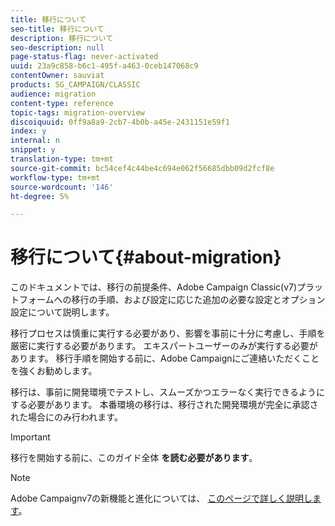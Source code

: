 ```yaml
---
title: 移行について
seo-title: 移行について
description: 移行について
seo-description: null
page-status-flag: never-activated
uuid: 23a9c858-b6c1-495f-a463-0ceb147068c9
contentOwner: sauviat
products: SG_CAMPAIGN/CLASSIC
audience: migration
content-type: reference
topic-tags: migration-overview
discoiquuid: 0ff9a8a9-2cb7-4b0b-a45e-2431151e59f1
index: y
internal: n
snippet: y
translation-type: tm+mt
source-git-commit: bc54cef4c44be4c694e062f56685dbb09d2fcf8e
workflow-type: tm+mt
source-wordcount: '146'
ht-degree: 5%

---
```



# 移行について{#about-migration}

このドキュメントでは、移行の前提条件、Adobe Campaign Classic(v7)プラットフォームへの移行の手順、および設定に応じた追加の必要な設定とオプション設定について説明します。

移行プロセスは慎重に実行する必要があり、影響を事前に十分に考慮し、手順を厳密に実行する必要があります。 エキスパートユーザーのみが実行する必要があります。 移行手順を開始する前に、Adobe Campaignにご連絡いただくことを強くお勧めします。

移行は、事前に開発環境でテストし、スムーズかつエラーなく実行できるようにする必要があります。 本番環境の移行は、移行された開発環境が完全に承認された場合にのみ行われます。

>[!IMPORTANT]
>
>移行を開始する前に、このガイド全体 **を読む必要があります**。

>[!NOTE]
>
>Adobe Campaignv7の新機能と進化については、 [このページで詳しく説明します](../../rn/using/latest-release.md)。
